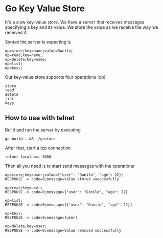# Go Key Value Store

It's a slow key-value store. We have a server that receives messages specifying a
key and its value. We store the value as we receive the way we received it.

Syntax the server is expecting is

```
op=store;key=name;value=Danilo;
op=read;key=name;
op=delete;key=name;
op=list;
op=keys;
```

Our key-value store supports four operations (op)

```
store
read
delete
list
keys
```

## How to use with telnet

Build and run the server by executing

```
go build . && ./gostore
```

After that, start a tcp connection

```
telnet localhost 5000
```

Then all you need is to start send messages with the operations

```
op=store;key=user;value={"user": "Danilo", "age": 22};
RESPONSE -> code=0;message=Value stored successfully

op=read;key=user;
RESPONSE -> code=0;message={"user": "Danilo", "age": 22}

op=list;
RESPONSE -> code=0;message=[{"user": "Danilo", "age": 22}]

op=keys;
RESPONSE -> code=0;message=[user]

op=delete;key=user;
RESPONSE -> code=0;message=Value removed successfully
```
